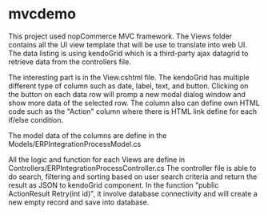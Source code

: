 # mvcdemo

This project used nopCommerce MVC framework. The Views folder contains all the UI view template that will be use to translate into web UI. The data listing is using kendoGrid which is a third-party ajax datagrid to retrieve data from the controllers file.

The interesting part is in the View.cshtml file. The kendoGrid has multiple different type of column such as date, label, text, and button. Clicking on the button on each data row will promp a new modal dialog window and show more data of the selected row. The column also can define own HTML code such as the "Action" column where there is HTML link define for each if/else condition.

The model data of the columns are define in the Models/ERPIntegrationProcessModel.cs

All the logic and function for each Views are define in Controllers/ERPIntegrationProcessController.cs The controller file is able to do search, filtering and sorting based on user search criteria and return the result as JSON to kendoGrid component. In the function "public ActionResult Retry(int id)", it involve database connectivity and will create a new empty record and save into database.
